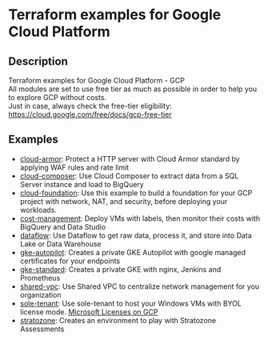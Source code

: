 # Terraform examples for Google Cloud Platform

## Description
Terraform examples for Google Cloud Platform - GCP  
All modules are set to use free tier as much as possible in order to help you to explore GCP without costs.  
Just in case, always check the free-tier eligibility: https://cloud.google.com/free/docs/gcp-free-tier

## Examples

- [cloud-armor](./cloud-armor): Protect a HTTP server with Cloud Armor standard by applying WAF rules and rate limit
- [cloud-composer](./cloud-composer): Use Cloud Composer to extract data from a SQL Server instance and load to BigQuery
- [cloud-foundation](./cloud-foundation): Use this example to build a foundation for your GCP project with network, NAT, and security, before deploying your workloads.
- [cost-management](./cost-management): Deploy VMs with labels, then monitor their costs with BigQuery and Data Studio
- [dataflow](./dataflow): Use Dataflow to get raw data, process it, and store into Data Lake or Data Warehouse
- [gke-autopilot](./gke-autopilot): Creates a private GKE Autopilot with google managed certificates for your endpoints
- [gke-standard](./gke-standard): Creates a private GKE with nginx, Jenkins and Prometheus
- [shared-vpc](./shared-vpc): Use Shared VPC to centralize network management for you organization
- [sole-tenant](./sole-tenant): Use sole-tenant to host your Windows VMs with BYOL license mode. [Microsoft Licenses on GCP](https://cloud.google.com/compute/docs/instances/windows/ms-licensing#byol)
- [stratozone](./stratozone): Creates an environment to play with Stratozone Assessments

